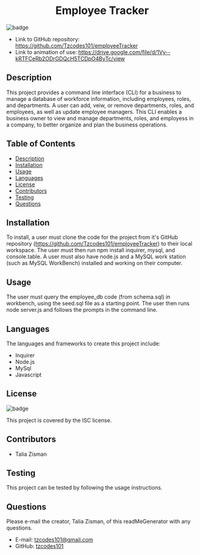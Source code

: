 <h1 align=center>Employee Tracker</h1>

![badge](https://img.shields.io/badge/license-ISC-brightgreen)

- Link to GitHub repository: https://github.com/Tzcodes101/employeeTracker
- Link to animation of use: https://drive.google.com/file/d/1Vy--kRTFCeRb2ODrGDQcH5TCDpO4ByTc/view

## Description
This project provides a command line interface (CLI) for a business to manage a database of workforce information, including employees, roles, and departments. A user can add, veiw, or remove departments, roles, and employees, as well as update employee managers. This CLI enables a business owner to view and manage departments, roles, and employess in a company, to better organize and plan the business operations.

## Table of Contents
- [Description](#Description)
- [Installation](#Installation)
- [Usage](#Usage)
- [Languages](#Languages)
- [License](#License)
- [Contributors](#Contributors)
- [Testing](#Testing)
- [Questions](#Questions)

## Installation
To install, a user must clone the code for the project from it's GitHub repository (https://github.com/Tzcodes101/employeeTracker) to their local workspace. The user must then run npm install inquirer, mysql, and console.table. A user must also have node.js and a MySQL work station (such as MySQL WorkBench) installed and working on their computer. 

## Usage
The user must query the employee_db code (from schema.sql) in workbench, using the seed.sql file as a starting point. The user then runs node server.js and follows the prompts in the command line.

## Languages
The languages and frameworks to create this project include:
- Inquirer
- Node.js
- MySql
- Javascript

## License
![badge](https://img.shields.io/badge/license-ISC-brightgreen)

This project is covered by the ISC license.

## Contributors
- Talia Zisman

## Testing
This project can be tested by following the usage instructions.

## Questions
Please e-mail the creator, Talia Zisman, of this readMeGenerator with any questions.
- E-mail: tzcodes101@gmail.com
- GitHub: [tzcodes101](http://github.com/tzcodes101)

